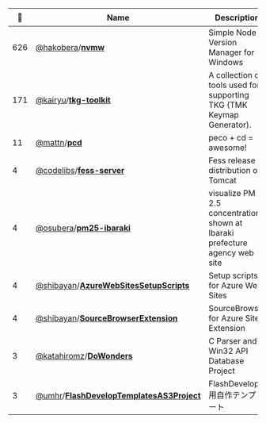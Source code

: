 |:star2: | Name | Description | 🌍|
|---|---|---|---|
|626|[@hakobera](https://github.com/hakobera)/[**nvmw**](https://github.com/hakobera/nvmw)|Simple Node Version Manager for Windows||
|171|[@kairyu](https://github.com/kairyu)/[**tkg-toolkit**](https://github.com/kairyu/tkg-toolkit)|A collection of tools used for supporting TKG (TMK Keymap Generator).||
|11|[@mattn](https://github.com/mattn)/[**pcd**](https://github.com/mattn/pcd)|peco + cd = awesome!||
|4|[@codelibs](https://github.com/codelibs)/[**fess-server**](https://github.com/codelibs/fess-server)|Fess release distribution on Tomcat||
|4|[@osubera](https://github.com/osubera)/[**pm25-ibaraki**](https://github.com/osubera/pm25-ibaraki)|visualize PM 2.5 concentration shown at Ibaraki prefecture agency web site ||
|4|[@shibayan](https://github.com/shibayan)/[**AzureWebSitesSetupScripts**](https://github.com/shibayan/AzureWebSitesSetupScripts)|Setup scripts for Azure Web Sites||
|4|[@shibayan](https://github.com/shibayan)/[**SourceBrowserExtension**](https://github.com/shibayan/SourceBrowserExtension)|SourceBrowser for Azure Site Extension||
|3|[@katahiromz](https://github.com/katahiromz)/[**DoWonders**](https://github.com/katahiromz/DoWonders)|C Parser and Win32 API Database Project||
|3|[@umhr](https://github.com/umhr)/[**FlashDevelopTemplatesAS3Project**](https://github.com/umhr/FlashDevelopTemplatesAS3Project)|FlashDevelop用自作テンプレート||

